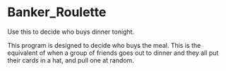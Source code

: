 # Banker_Roulette
Use this to decide who buys dinner tonight.

This program is designed to decide who buys the meal. This is the equivalent of when a group of friends goes out to dinner and they all put their cards in a hat, and pull one at random.
